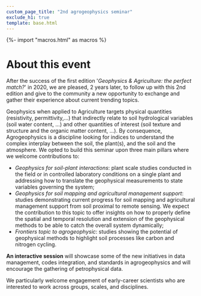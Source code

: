 ```yaml
---
custom_page_title: "2nd agrogeophysics seminar"
exclude_h1: true
template: base.html
---
```

{%- import "macros.html" as macros %}



# About this event

After the success of the first edition '*Geophysics & Agriculture: the perfect match?*' in 2020, we are pleased, 2 years later, to follow up with this 2nd edition and give to the community a new opportunity to exchange and gather their experience about current trending topics.

Geophysics when applied to Agriculture targets physical quantities (resistivity, permittivity,…)  that indirectly relate to soil hydrological variables (soil water content, …) and other quantities of interest (soil texture and structure and the organic matter content, ...). By consequence, Agrogeophysics is a discipline looking for indices to understand the complex interplay between the soil, the plant(s), and the soil and the atmosphere. We opted to build this seminar upon three main pillars where we welcome contributions to: 

* *Geophysics for soil-plant interactions*: plant scale studies conducted in the field or in controlled laboratory conditions on a single plant and addressing how to translate the geophysical measurements to state variables governing the system;
* *Geophysics for soil mapping and agricultural management support*: studies demonstrating current progress for soil mapping and agricultural management support from soil proximal to remote sensing. We expect the contribution to this topic to offer insights on how to properly define the spatial and temporal resolution and extension of the geophysical methods to be able to catch the overall system dynamically;
* *Frontiers topic to agrogeophysic*: studies showing the potential of geophysical methods to highlight soil processes like carbon and nitrogen cycling.

**An interactive session** will showcase some of the new initiatives in data management, codes integration, and standards in agrogeophysics and will encourage the gathering of petrophysical data. 

We particularly welcome engagement of early-career scientists who are interested to work across groups, scales, and disciplines.
